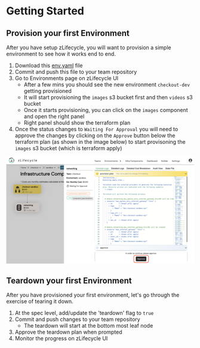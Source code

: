 # Getting Started

## Provision your first Environment

After you have setup zLifecycle, you will want to provision a simple environment to see how it works end to end.

1. Download this [env.yaml](../examples/first-environment.yaml) file
2. Commit and push this file to your team repository
3. Go to Environments page on zLifecycle UI
   * After a few mins you should see the new environment `checkout-dev` getting provisioned
   * It will start provisioning the `images` s3 bucket first and then `videos` s3 bucket
   * Once it starts provisioning, you can click on the `images` component and open the right panel
   * Right panel should show the terraform plan
4. Once the status changes to `Waiting For Approval` you will need to approve the changes by clicking on the `Approve` button below the terraform plan (as shown in the image below) to start provisoning the `images` s3 bucket (which is terraform apply)

![sample-right-panel](../assets/images/sample-right-panel.png "Sample Right Panel")

## Teardown your first Environment

After you have provisioned your first environment, let's go through the exercise of tearing it down.

1. At the spec level, add/update the 'teardown' flag to `true`
2. Commit and push changes to your team repository
    * The teardown will start at the bottom most leaf node
3. Approve the teardown plan when prompted
4. Monitor the progress on zLifecycle UI
